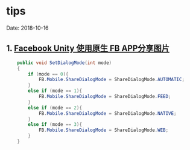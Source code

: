 # tips

Date: 2018-10-16

## 1. [Facebook Unity 使用原生 FB APP分享图片](https://github.com/facebook/facebook-sdk-for-unity/issues/120)

```c#
    public void SetDialogMode(int mode)
    {
        if (mode == 0){
            FB.Mobile.ShareDialogMode = ShareDialogMode.AUTOMATIC;
        }
        else if (mode == 1){
            FB.Mobile.ShareDialogMode = ShareDialogMode.FEED;
        }
        else if (mode == 2){
            FB.Mobile.ShareDialogMode = ShareDialogMode.NATIVE;
        }
        else if (mode == 3){
            FB.Mobile.ShareDialogMode = ShareDialogMode.WEB;
        }
    }
```



